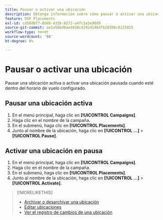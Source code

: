 ```yaml
---
title: Pausar o activar una ubicación
description: Obtenga información sobre cómo pausar o activar una ubicación.
feature: DSP Placements
exl-id: cd58d8f7-8dd0-433b-9272-a4fc1e3e98d9
source-git-commit: ae1a58bd0aed430cd2914146dfb2850bc8125025
workflow-type: tm+mt
source-wordcount: '98'
ht-degree: 0%

---
```


# Pausar o activar una ubicación

Pausar una ubicación activa o activar una ubicación pausada cuando esté dentro del horario de vuelo configurado.

## Pausar una ubicación activa

1. En el menú principal, haga clic en **[!UICONTROL Campaigns]**.
1. Haga clic en el nombre de la campaña.
1. En el submenú, haga clic en **[!UICONTROL Placements]**.
1. Junto al nombre de la ubicación, haga clic en **[!UICONTROL ...]** > **[!UICONTROL Pause]**.

## Activar una ubicación en pausa

1. En el menú principal, haga clic en **[!UICONTROL Campaigns]**.
1. Haga clic en el nombre de la campaña.
1. En el submenú, haga clic en **[!UICONTROL Placements]**.
1. Junto al nombre de la ubicación, haga clic en **[!UICONTROL ...]** > **[!UICONTROL Activate]**.

>[!MORELIKETHIS]
>
>* [Archivar o desarchivar una ubicación](placement-archive-unarchive.md)
>* [Editar ubicaciones](placement-edit.md)
>* [Ver el registro de cambios de una ubicación](placement-change-log.md)
